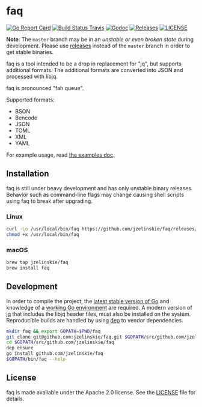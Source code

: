 # faq

[![Go Report Card](https://goreportcard.com/badge/github.com/jzelinskie/faq?style=flat-square)](https://goreportcard.com/report/github.com/jzelinskie/faq)
[![Build Status Travis](https://img.shields.io/travis/jzelinskie/faq.svg?style=flat-square&&branch=master)](https://travis-ci.org/jzelinskie/faq)
[![Godoc](http://img.shields.io/badge/go-documentation-blue.svg?style=flat-square)](https://godoc.org/github.com/jzelinskie/faq)
[![Releases](https://img.shields.io/github/release/jzelinskie/faq/all.svg?style=flat-square)](https://github.com/jzelinskie/faq/releases)
[![LICENSE](https://img.shields.io/github/license/jzelinskie/faq.svg?style=flat-square)](https://github.com/coreos/etcd/blob/master/LICENSE)

**Note**: The `master` branch may be in an *unstable or even broken state* during development. Please use [releases](https://github.com/jzelinskie/faq/releases) instead of the `master` branch in order to get stable binaries.

faq is a tool intended to be a drop in replacement for "jq", but supports additional formats.
The additional formats are converted into JSON and processed with libjq.

faq is pronounced "fah queue".

Supported formats:
- BSON
- Bencode
- JSON
- TOML
- XML
- YAML

For example usage, read [the examples doc].

[the examples doc]: /docs/examples.md

## Installation

faq is still under heavy development and has only unstable binary releases.
Behavior such as command-line flags may change causing shell scripts using faq to break after upgrading.

### Linux

```sh
curl -Lo /usr/local/bin/faq https://github.com/jzelinskie/faq/releases/download/0.0.3/faq-linux-amd64
chmod +x /usr/local/bin/faq
```

### macOS

```sh
brew tap jzelinskie/faq
brew install faq
```

## Development

In order to compile the project, the [latest stable version of Go] and knowledge of a [working Go environment] are required.
A modern version of [jq] that includes the libjq header files, must also be installed on the system.
Reproducible builds are handled by using [dep] to vendor dependencies.

```sh
mkdir faq && export GOPATH=$PWD/faq
git clone git@github.com:jzelinskie/faq.git $GOPATH/src/github.com/jzelinskie/faq
cd $GOPATH/src/github.com/jzelinskie/faq
dep ensure
go install github.com/jzelinskie/faq
$GOPATH/bin/faq --help
```

[latest stable version of Go]: https://golang.org/dl
[working Go environment]: https://golang.org/doc/code.html
[jq]: https://stedolan.github.io/jq
[dep]: https://github.com/golang/dep

## License

faq is made available under the Apache 2.0 license.
See the [LICENSE](LICENSE) file for details.
